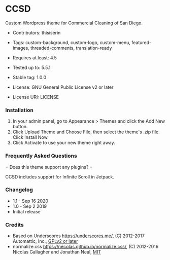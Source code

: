CCSD
===
Custom Wordpress theme for Commercial Cleaning of San Diego.

* Contributors: thisiserin
* Tags: custom-background, custom-logo, custom-menu, featured-images, threaded-comments, translation-ready

* Requires at least: 4.5
* Tested up to: 5.5.1
* Stable tag: 1.0.0
* License: GNU General Public License v2 or later
* License URI: LICENSE

### Installation

1. In your admin panel, go to Appearance > Themes and click the Add New button.
2. Click Upload Theme and Choose File, then select the theme's .zip file. Click Install Now.
3. Click Activate to use your new theme right away.

### Frequently Asked Questions

= Does this theme support any plugins? =

CCSD includes support for Infinite Scroll in Jetpack.

### Changelog

* 1.1 - Sep 16 2020
* 1.0 - Sep 2 2019
* Initial release

### Credits 

* Based on Underscores https://underscores.me/, (C) 2012-2017 Automattic, Inc., [GPLv2 or later](https://www.gnu.org/licenses/gpl-2.0.html)
* normalize.css https://necolas.github.io/normalize.css/, (C) 2012-2016 Nicolas Gallagher and Jonathan Neal, [MIT](https://opensource.org/licenses/MIT)
